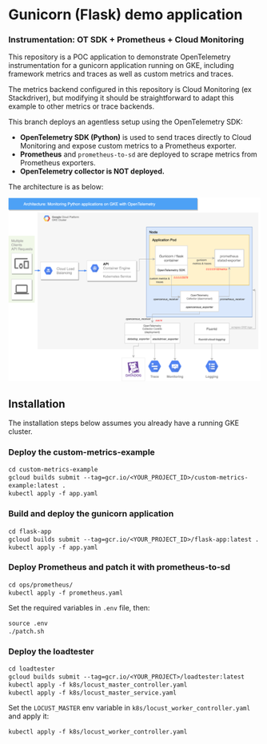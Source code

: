 # Gunicorn (Flask) demo  application
### Instrumentation: OT SDK + Prometheus + Cloud Monitoring

This repository is a POC application to demonstrate OpenTelemetry instrumentation for a gunicorn application running on GKE, including framework metrics and traces as well as custom metrics and traces.

The metrics backend configured in this repository is Cloud Monitoring (ex Stackdriver), but modifying it should be straightforward to adapt this example to other metrics or trace backends.

This branch deploys an agentless setup using the OpenTelemetry SDK:

-   **OpenTelemetry SDK (Python)** is used to send traces directly to Cloud Monitoring and expose custom metrics to a Prometheus exporter.
-   **Prometheus** and `prometheus-to-sd` are deployed to scrape metrics from Prometheus exporters.
-   **OpenTelemetry collector is NOT deployed.**

The architecture is as below:

![](architecture.png)

## Installation

The installation steps below assumes you already have a running GKE cluster.

### Deploy the custom-metrics-example

    cd custom-metrics-example
    gcloud builds submit --tag=gcr.io/<YOUR_PROJECT_ID>/custom-metrics-example:latest .
    kubectl apply -f app.yaml

### Build and deploy the gunicorn application

    cd flask-app
    gcloud builds submit --tag=gcr.io/<YOUR_PROJECT_ID>/flask-app:latest .
    kubectl apply -f app.yaml

### Deploy Prometheus and patch it with prometheus-to-sd

    cd ops/prometheus/
    kubectl apply -f prometheus.yaml

Set the required variables in `.env` file, then:

    source .env
    ./patch.sh

### Deploy the loadtester

    cd loadtester
    gcloud builds submit --tag=gcr.io/<YOUR_PROJECT>/loadtester:latest
    kubectl apply -f k8s/locust_master_controller.yaml
    kubectl apply -f k8s/locust_master_service.yaml

Set the `LOCUST_MASTER` env variable in `k8s/locust_worker_controller.yaml` and apply it:

    kubectl apply -f k8s/locust_worker_controller.yaml
